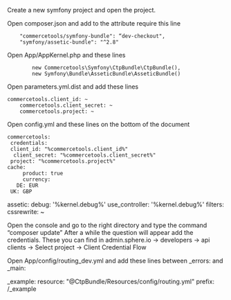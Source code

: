 Create a new symfony project and open the project.

Open composer.json and add to the attribute require this line

        "commercetools/symfony-bundle": “dev-checkout",
        "symfony/assetic-bundle": "^2.8" 

Open App/AppKernel.php and these lines 
	
            new Commercetools\Symfony\CtpBundle\CtpBundle(),
            new Symfony\Bundle\AsseticBundle\AsseticBundle()

Open parameters.yml.dist and add these lines 
	
	commercetools.client_id: ~
    	commercetools.client_secret: ~
    	commercetools.project: ~

Open config.yml and these lines on the bottom of the document
	
	commercetools:
 	 credentials:
   	 client_id: "%commercetools.client_id%"
  	  client_secret: "%commercetools.client_secret%"
   	 project: "%commercetools.project%"
  	cache:
   		 product: true
 		 currency:
 	   DE: EUR
   	 UK: GBP

assetic:
    debug:          '%kernel.debug%'
    use_controller: '%kernel.debug%'
    filters:
        cssrewrite: ~


Open the console and go to the right directory and type the command “composer update” After a while the question will appear add the credentials. 
These you can find in admin.sphere.io -> developers -> api clients -> Select project -> Client Credential Flow

Open App/config/routing_dev.yml and add these lines between _errors: and _main: 

_example:
    resource: "@CtpBundle/Resources/config/routing.yml"
    prefix: /_example
